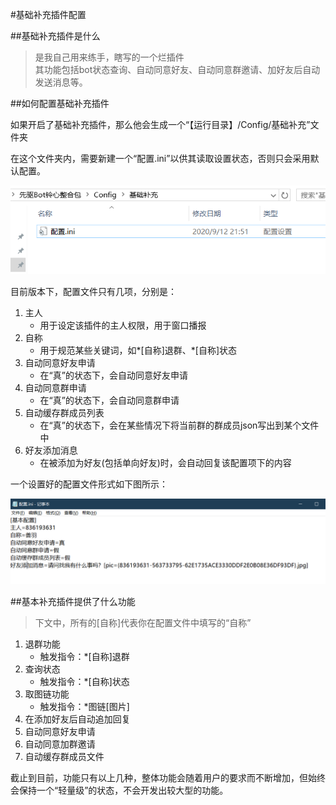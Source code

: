 #基础补充插件配置

##基础补充插件是什么
>是我自己用来练手，瞎写的一个烂插件  
其功能包括bot状态查询、自动同意好友、自动同意群邀请、加好友后自动发送消息等。

##如何配置基础补充插件  

如果开启了基础补充插件，那么他会生成一个“【运行目录】/Config/基础补充”文件夹  

在这个文件夹内，需要新建一个“配置.ini”以供其读取设置状态，否则只会采用默认配置。  
  
![Picture](/pic/12.png "配置文件位置示例")  

目前版本下，配置文件只有几项，分别是：

1. 主人
   - 用于设定该插件的主人权限，用于窗口播报
2. 自称
   - 用于规范某些关键词，如*[自称]退群、*[自称]状态
3. 自动同意好友申请
   - 在“真”的状态下，会自动同意好友申请
4. 自动同意群申请
   - 在“真”的状态下，会自动同意群申请
5. 自动缓存群成员列表
   - 在“真”的状态下，会在某些情况下将当前群的群成员json写出到某个文件中
6. 好友添加消息
   - 在被添加为好友(包括单向好友)时，会自动回复该配置项下的内容

一个设置好的配置文件形式如下图所示：

![Picture](/pic/13.png "配置文件示例") 

##基本补充插件提供了什么功能  

>下文中，所有的[自称]代表你在配置文件中填写的“自称”  

   1. 退群功能
      - 触发指令：*[自称]退群
   2. 查询状态
      - 触发指令：*[自称]状态
   3. 取图链功能
      - 触发指令：*图链[图片]
   4. 在添加好友后自动追加回复 
   5. 自动同意好友申请
   6. 自动同意加群邀请
   7. 自动缓存群成员文件

截止到目前，功能只有以上几种，整体功能会随着用户的要求而不断增加，但始终会保持一个“轻量级”的状态，不会开发出较大型的功能。